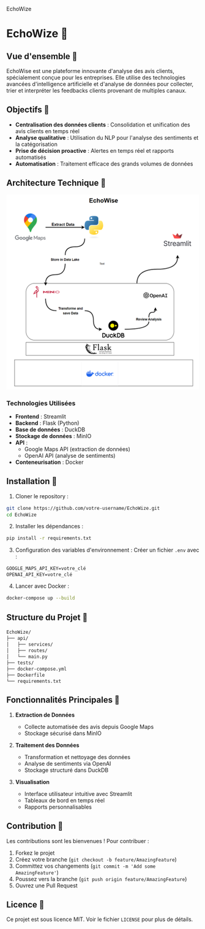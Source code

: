 EchoWize
# EchoWize 🎯

## Vue d'ensemble 💫

EchoWise est une plateforme innovante d'analyse des avis clients, spécialement conçue pour les entreprises. Elle utilise des technologies avancées d'intelligence artificielle et d'analyse de données pour collecter, trier et interpréter les feedbacks clients provenant de multiples canaux.

## Objectifs 🎯

- **Centralisation des données clients** : Consolidation et unification des avis clients en temps réel
- **Analyse qualitative** : Utilisation du NLP pour l'analyse des sentiments et la catégorisation
- **Prise de décision proactive** : Alertes en temps réel et rapports automatisés
- **Automatisation** : Traitement efficace des grands volumes de données

## Architecture Technique 🔧
![archi_echowise](archi_echowise.png)
### Technologies Utilisées


- **Frontend** : Streamlit
- **Backend** : Flask (Python)
- **Base de données** : DuckDB
- **Stockage de données** : MinIO
- **API** : 
  - Google Maps API (extraction de données)
  - OpenAI API (analyse de sentiments)
- **Conteneurisation** : Docker

## Installation 🚀

1. Cloner le repository :
```bash
git clone https://github.com/votre-username/EchoWize.git
cd EchoWize
```

2. Installer les dépendances :
```bash
pip install -r requirements.txt
```

3. Configuration des variables d'environnement :
Créer un fichier `.env` avec :
```
GOOGLE_MAPS_API_KEY=votre_clé
OPENAI_API_KEY=votre_clé
```

4. Lancer avec Docker :
```bash
docker-compose up --build
```

## Structure du Projet 📁

```
EchoWize/
├── api/
│   ├── services/
│   ├── routes/
│   └── main.py
├── tests/
├── docker-compose.yml
├── Dockerfile
└── requirements.txt
```

## Fonctionnalités Principales 🌟

1. **Extraction de Données**
   - Collecte automatisée des avis depuis Google Maps
   - Stockage sécurisé dans MinIO

2. **Traitement des Données**
   - Transformation et nettoyage des données
   - Analyse de sentiments via OpenAI
   - Stockage structuré dans DuckDB

3. **Visualisation**
   - Interface utilisateur intuitive avec Streamlit
   - Tableaux de bord en temps réel
   - Rapports personnalisables

## Contribution 🤝

Les contributions sont les bienvenues ! Pour contribuer :

1. Forkez le projet
2. Créez votre branche (`git checkout -b feature/AmazingFeature`)
3. Committez vos changements (`git commit -m 'Add some AmazingFeature'`)
4. Poussez vers la branche (`git push origin feature/AmazingFeature`)
5. Ouvrez une Pull Request

## Licence 📝

Ce projet est sous licence MIT. Voir le fichier `LICENSE` pour plus de détails.